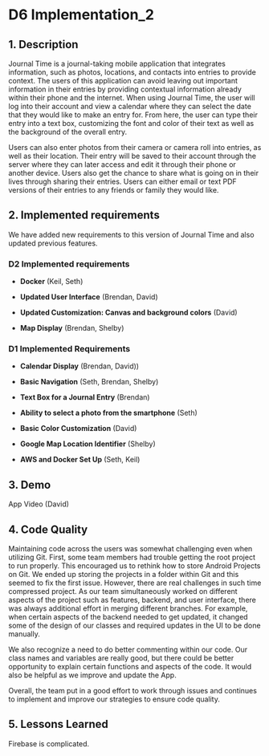 # D6 Implementation_2

## 1. Description

Journal Time is a journal-taking mobile application that integrates information, such as photos, locations, and contacts into entries to provide context. The users of this application can avoid leaving out important information in their entries by providing contextual information already within their phone and the internet. When using Journal Time, the user will log into their account and view a calendar where they can select the date that they would like to make an entry for. From here, the user can type their entry into a text box, customizing the font and color of their text as well as the background of the overall entry.

Users can also enter photos from their camera or camera roll into entries, as well as their location. Their entry will be saved to their account through the server where they can later access and edit it through their phone or another device. Users also get the chance to share what is going on in their lives through sharing their entries. Users can either email or text PDF versions of their entries to any friends or family they would like.


## 2. Implemented requirements

We have added new requirements to this version of Journal Time and also updated previous features.  

### D2 Implemented requirements

* **Docker** (Keil, Seth)

* **Updated User Interface** (Brendan, David)

* **Updated Customization: Canvas and background colors** (David)

* **Map Display** (Brendan, Shelby)


### D1 Implemented Requirements

* **Calendar Display** (Brendan, David))

* **Basic Navigation** (Seth, Brendan, Shelby)

* **Text Box for a Journal Entry** (Brendan)

* **Ability to select a photo from the smartphone** (Seth)

* **Basic Color Customization** (David)

* **Google Map Location Identifier** (Shelby)

* **AWS and Docker Set Up** (Seth, Keil)


## 3. Demo

App Video (David)


## 4. Code Quality

Maintaining code across the users was somewhat challenging even when utilizing Git.  First, some
team members had trouble getting the root project to run properly.  This encouraged us to rethink how to store Android Projects on Git.  We ended up storing the projects in a folder within Git and this seemed to fix the first issue.  However, there are real challenges in such time compressed project.  As our team simultaneously worked on different aspects of the project such as features, backend, and user interface, there was always additional effort in merging different branches.  For example, when certain aspects of the backend needed to get updated, it changed some of the design of our classes and required updates in the UI to be done manually.   

We also recognize a need to do better commenting within our code.  Our class names and variables are really good, but there could be better opportunity to explain certain functions and aspects of the code.  It would also be helpful as we improve and update the App.  

Overall, the team put in a good effort to work through issues and continues to implement and improve our strategies to ensure code quality.  


## 5. Lessons Learned

Firebase is complicated.  
